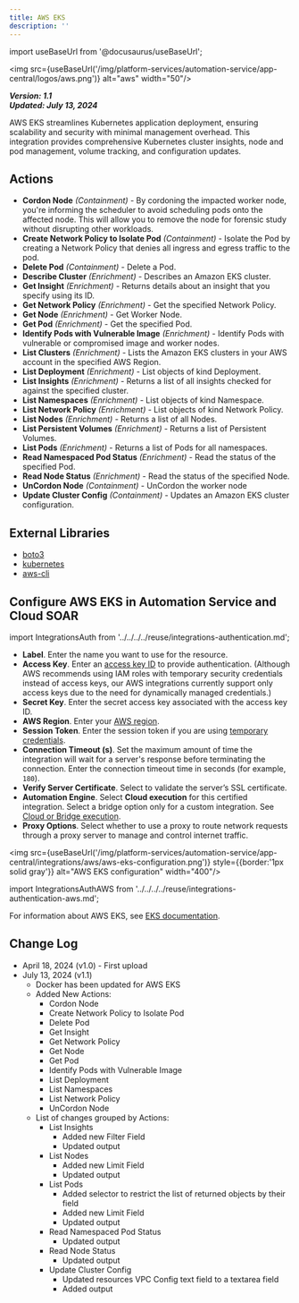 ```yaml
---
title: AWS EKS
description: ''
---
```


import useBaseUrl from '@docusaurus/useBaseUrl';

<img src={useBaseUrl('/img/platform-services/automation-service/app-central/logos/aws.png')} alt="aws" width="50"/>

***Version: 1.1  
Updated: July 13, 2024***

AWS EKS streamlines Kubernetes application deployment, ensuring scalability and security with minimal management overhead.
This integration provides comprehensive Kubernetes cluster insights, node and pod management, volume tracking, and configuration updates.

## Actions

* **Cordon Node** _(Containment)_ - By cordoning the impacted worker node, you're informing the scheduler to avoid scheduling pods onto the affected node. This will allow you to remove the node for forensic study without disrupting other workloads.
* **Create Network Policy to Isolate Pod** _(Containment)_ - Isolate the Pod by creating a Network Policy that denies all ingress and egress traffic to the pod.
* **Delete Pod** _(Containment)_ - Delete a Pod.
* **Describe Cluster** _(Enrichment)_ - Describes an Amazon EKS cluster.
* **Get Insight** _(Enrichment)_ - Returns details about an insight that you specify using its ID.
* **Get Network Policy** _(Enrichment)_ - Get the specified Network Policy.
* **Get Node** _(Enrichment)_ - Get Worker Node.
* **Get Pod** _(Enrichment)_ - Get the specified Pod.
* **Identify Pods with Vulnerable Image** _(Enrichment)_ - Identify Pods with vulnerable or compromised image and worker nodes.
* **List Clusters** _(Enrichment)_ - Lists the Amazon EKS clusters in your AWS account in the specified AWS Region.
* **List Deployment** _(Enrichment)_ - List objects of kind Deployment.
* **List Insights** _(Enrichment)_ - Returns a list of all insights checked for against the specified cluster.
* **List Namespaces** _(Enrichment)_ - List objects of kind Namespace.
* **List Network Policy** _(Enrichment)_ - List objects of kind Network Policy.
* **List Nodes** _(Enrichment)_ - Returns a list of all Nodes.
* **List Persistent Volumes** _(Enrichment)_ - Returns a list of Persistent Volumes.
* **List Pods** _(Enrichment)_ - Returns a list of Pods for all namespaces.
* **Read Namespaced Pod Status** _(Enrichment)_ - Read the status of the specified Pod.
* **Read Node Status** _(Enrichment)_ - Read the status of the specified Node.
* **UnCordon Node** _(Containment)_ - UnCordon the worker node
* **Update Cluster Config** _(Containment)_ - Updates an Amazon EKS cluster configuration.

## External Libraries

* [boto3](https://github.com/boto/boto3/blob/develop/LICENSE)
* [kubernetes](https://github.com/kubernetes/kubernetes/blob/master/LICENSE)
* [aws-cli](https://github.com/aws/aws-cli/blob/develop/LICENSE.txt)

## Configure AWS EKS in Automation Service and Cloud SOAR

import IntegrationsAuth from '../../../../reuse/integrations-authentication.md';

<IntegrationsAuth/>

* **Label**. Enter the name you want to use for the resource.
* **Access Key**. Enter an [access key ID](https://docs.aws.amazon.com/IAM/latest/UserGuide/id_credentials_access-keys.html) to provide authentication. (Although AWS recommends using IAM roles with temporary security credentials instead of access keys, our AWS integrations currently support only access keys due to the need for dynamically managed credentials.)
* **Secret Key**. Enter the secret access key associated with the access key ID.
* **AWS Region**. Enter your [AWS region](https://docs.aws.amazon.com/global-infrastructure/latest/regions/aws-regions.html).
* **Session Token**. Enter the session token if you are using [temporary credentials](https://docs.aws.amazon.com/IAM/latest/UserGuide/id_credentials_temp_use-resources.html).
* **Connection Timeout (s)**. Set the maximum amount of time the integration will wait for a server's response before terminating the connection. Enter the connection timeout time in seconds (for example, `180`). 
* **Verify Server Certificate**. Select to validate the server’s SSL certificate.
* **Automation Engine**. Select **Cloud execution** for this certified integration. Select a bridge option only for a custom integration. See [Cloud or Bridge execution](/docs/platform-services/automation-service/automation-service-integrations/#cloud-or-bridge-execution).
* **Proxy Options**. Select whether to use a proxy to route network requests through a proxy server to manage and control internet traffic.

<img src={useBaseUrl('/img/platform-services/automation-service/app-central/integrations/aws/aws-eks-configuration.png')} style={{border:'1px solid gray'}} alt="AWS EKS configuration" width="400"/>

import IntegrationsAuthAWS from '../../../../reuse/integrations-authentication-aws.md';

<IntegrationsAuthAWS/>

For information about AWS EKS, see [EKS documentation](https://docs.aws.amazon.com/eks/).

## Change Log

* April 18, 2024 (v1.0) - First upload
* July 13, 2024 (v1.1)
    + Docker has been updated for AWS EKS
    + Added New Actions:
        - Cordon Node
        - Create Network Policy to Isolate Pod
        - Delete Pod
        - Get Insight
        - Get Network Policy
        - Get Node
        - Get Pod
        - Identify Pods with Vulnerable Image
        - List Deployment
        - List Namespaces
        - List Network Policy
        - UnCordon Node
    + List of changes grouped by Actions:
        - List Insights
            * Added new Filter Field
            * Updated output
        - List Nodes
            * Added new Limit Field
            * Updated output
        - List Pods
            * Added selector to restrict the list of returned objects by their field
            * Added new Limit Field
            * Updated output
        - Read Namespaced Pod Status
            * Updated output
        - Read Node Status
            * Updated output
        - Update Cluster Config
            * Updated resources VPC Config text field to a textarea field
            * Added output